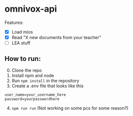 # omnivox-api

Features:  
- [x] Load mios
- [x] Read "X new documents from your teacher"
- [ ] LEA stuff

## How to run:
0. Clone the repo
1. Install npm and node
2. Run `npm install` in the repository
3. Create a .env file that looks like this
```
user_name=your_username_here
password=yourpasswordhere
```
4. `npm run run` (Not working on some pcs for some reason?)
